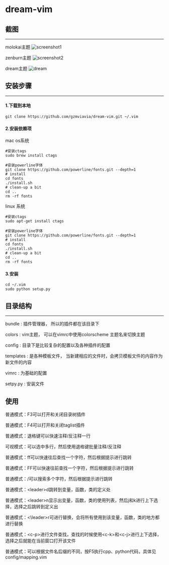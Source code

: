 # dream-vim




## 截图
- - -
molokai主题
![screenshot1](screenshot/screenshot-molokai.png)

zenburn主题
![screenshot2](screenshot/screenshot-zenburn.png)

dream主题
![dream](screenshot/screenshot-dream.png)
## 安装步骤
- - -
#### 1.下载到本地
```shell
git clone https://github.com/gzmviavia/dream-vim.git ~/.vim
```

#### 2.安装依赖项

mac os系统
```shell
#安装ctags
sudo brew install ctags

#安装powerline字体
git clone https://github.com/powerline/fonts.git --depth=1
# install
cd fonts
./install.sh
# clean-up a bit
cd ..
rm -rf fonts
```
linux 系统
```shell
#安装ctags
sudo apt-get install ctags

#安装powerline字体
git clone https://github.com/powerline/fonts.git --depth=1
# install
cd fonts
./install.sh
# clean-up a bit
cd ..
rm -rf fonts
```
#### 3.安装
```shell
cd ~/.vim
sudo python setup.py
```
## 目录结构
- - -
bundle : 插件管理器， 所以的插件都在该目录下

colors : vim主题， 可以在vimrc中使用colorscheme 主题名来切换主题

config : 目录下是比较复杂的配置以及各种插件的配置

templates : 是各种模板文件， 当新建相应的文件时，会拷贝模板文件的内容作为新文件的内容

vimrc : 为基础的配置

setpy.py : 安装文件

## 使用


普通模式：F3可以打开和关闭目录树插件

普通模式：F4可以打开和关闭taglist插件

普通模式：退格键可以快速注释/反注释一行

可视模式：可以选中多行，然后使用退格键批量注释/反注释

普通模式：ff可以快速往后查找一个字符，然后根据提示进行跳转

普通模式：FF可以快速往前查找一个字符，然后根据提示进行跳转

普通模式：/可以搜索多个字符，然后根据提示进行跳转

普通模式：\<leader\>d跳转到变量，函数，类的定义处

普通模式：\<leader\>n显示出变量，函数，类的使用列表，然后j和k进行上下选择，选择之后跳转到定义出

普通模式：<\leader\>r可进行替换，会将所有使用到该变量，函数，类的地方都进行替换

普通模式：\<c-p\>进行文件查找，查找的时候使用\<c-k\>和\<c-j\>进行上下选择，选择之后就能在当前窗口打开该文件



普通模式：可以根据文件名后缀的不同，按F5执行cpp、python代码，具体见config/mapping.vim









